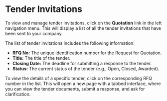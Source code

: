 # Tender Invitations

To view and manage tender invitations, click on the **Quotation** link in the left navigation menu. This will display a list of all the tender invitations that have been sent to your company.

The list of tender invitations includes the following information:

*   **RFQ No:** The unique identification number for the Request for Quotation.
*   **Title:** The title of the tender.
*   **Closing Date:** The deadline for submitting a response to the tender.
*   **Status:** The current status of the tender (e.g., Open, Closed, Awarded).

To view the details of a specific tender, click on the corresponding RFQ number in the list. This will open a new page with a tabbed interface, where you can view the tender documents, submit a response, and ask for clarification.
